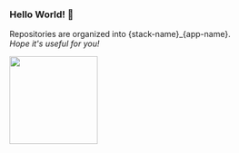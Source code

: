 ### Hello World!  👋

Repositories are organized into {stack-name}_{app-name}.
<br/>
_Hope it's useful for you!_

<p align="left">
  <a href="https://github.com/ribaslucian/">
    <img
      align="center"
      height="154.5"
      src="https://github-readme-stats.vercel.app/api/top-langs/?username=ribaslucian&hide=html&layout=compact&theme=dracula"
    />
  </a>
</p>
